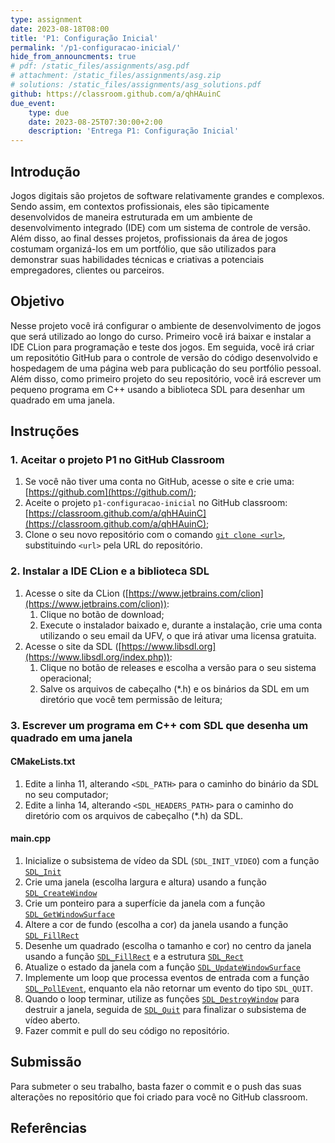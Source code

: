 ```yaml
---
type: assignment
date: 2023-08-18T08:00
title: 'P1: Configuração Inicial'
permalink: '/p1-configuracao-inicial/'
hide_from_announcments: true
# pdf: /static_files/assignments/asg.pdf
# attachment: /static_files/assignments/asg.zip
# solutions: /static_files/assignments/asg_solutions.pdf
github: https://classroom.github.com/a/qhHAuinC
due_event: 
    type: due
    date: 2023-08-25T07:30:00+2:00
    description: 'Entrega P1: Configuração Inicial'
---
```


## Introdução

Jogos digitais são projetos de software relativamente grandes e complexos. Sendo assim, em contextos profissionais, eles são tipicamente desenvolvidos de maneira estruturada em um ambiente de desenvolvimento integrado (IDE) com um sistema de controle de versão. Além disso, ao final desses projetos, profissionais da área de jogos costumam organizá-los em um portfólio, que são utilizados para demonstrar suas habilidades técnicas e criativas a potenciais empregadores, clientes ou parceiros.

## Objetivo

Nesse projeto você irá configurar o ambiente de desenvolvimento de jogos que será utilizado ao longo do curso. Primeiro você irá baixar e instalar a IDE CLion para programação e teste dos jogos. Em seguida, você irá criar um repositótio GitHub para o controle de versão do código desenvolvido e hospedagem de uma página web para publicação do seu portfólio pessoal. Além disso, como primeiro projeto do seu repositório, você irá escrever um pequeno programa em C++ usando a biblioteca SDL para desenhar um quadrado em uma janela.

<!-- No contexto da indústria de jogos digitais, um portfólio é uma coleção organizada de projetos relacionados à criação de jogos. É uma ferramenta essencial para os profissionais dessa área, incluindo programadores, artistas, designers, compositores, entre outros, que desejam mostrar suas habilidades, experiências e realizações aos potenciais empregadores, clientes ou parceiros.

O portfólio permite que os criadores de jogos demonstrem suas capacidades, estilo artístico, conhecimento técnico e criatividade. Ele pode conter uma variedade de materiais, dependendo da especialização do indivíduo e do seu envolvimento em diferentes aspectos do desenvolvimento de jogos. Como essa é uma disciplina de Ciência da Computação, o seu portfólio deverá destavar suas habilidades como programador. Sendo assim, os principais materiais do seu porfólio serão trechos de códigos associados a imagens ou vídeos do jogo e comentários que evidenciem suas princiais contribuições para aquele projeto.

Nesse projeto, você irá usar o GitHub para hospedar um repositório git que será usado durante a disciplina para o controle de versão dos seus projetos, bem como a página web do seu portfolio. -->

## Instruções

### **1. Aceitar o projeto P1 no GitHub Classroom**

1. Se você não tiver uma conta no GitHub, acesse o site e crie uma: [https://github.com](https://github.com/);
2. Aceite o projeto `p1-configuracao-inicial` no GitHub classroom: [https://classroom.github.com/a/qhHAuinC](https://classroom.github.com/a/qhHAuinC);
3. Clone o seu novo repositório com o comando [`git clone <url>`](https://docs.github.com/pt/repositories/creating-and-managing-repositories/cloning-a-repository), substituindo `<url>` pela URL do repositório.

### **2. Instalar a IDE CLion e a biblioteca SDL**

1. Acesse o site da CLion ([https://www.jetbrains.com/clion](https://www.jetbrains.com/clion)): 
    1. Clique no botão de download;
    2. Execute o instalador baixado e, durante a instalação, crie uma conta utilizando o seu email da UFV, o que irá ativar uma licensa gratuita.
2. Acesse o site da SDL ([https://www.libsdl.org](https://www.libsdl.org/index.php)): 
    1. Clique no botão de releases e escolha a versão para o seu sistema operacional;
    2. Salve os arquivos de cabeçalho (*.h) e os binários da SDL em um diretório que você tem permissão de leitura;

### **3. Escrever um programa em C++ com SDL que desenha um quadrado em uma janela**

#### **CMakeLists.txt**

1. Edite a linha 11, alterando `<SDL_PATH>` para o caminho do binário da SDL no seu computador;
2. Edite a linha 14, alterando `<SDL_HEADERS_PATH>` para o caminho do diretório com os arquivos de cabeçalho (*.h) da SDL.

#### **main.cpp**

1. Inicialize o subsistema de vídeo da SDL (`SDL_INIT_VIDEO`) com a função [`SDL_Init`](https://wiki.libsdl.org/SDL2/SDL_PollEvent)
2. Crie uma janela (escolha largura e altura) usando a função [`SDL_CreateWindow`](https://wiki.libsdl.org/SDL2/SDL_CreateWindow)
3. Crie um ponteiro para a superfície da janela com a função [`SDL_GetWindowSurface`](https://wiki.libsdl.org/SDL2/SDL_GetWindowSurface)
4. Altere a cor de fundo (escolha a cor) da janela usando a função [`SDL_FillRect`](https://wiki.libsdl.org/SDL2/SDL_FillRect)
5. Desenhe um quadrado (escolha o tamanho e cor) no centro da janela usando a função [`SDL_FillRect`](https://wiki.libsdl.org/SDL2/SDL_FillRect) e a estrutura [`SDL_Rect`](https://wiki.libsdl.org/SDL2/SDL_Rect)
6. Atualize o estado da janela com a função [`SDL_UpdateWindowSurface`](https://wiki.libsdl.org/SDL2/SDL_UpdateWindowSurface)
7. Implemente um loop que processa eventos de entrada com a função [`SDL_PollEvent`](https://wiki.libsdl.org/SDL2/SDL_PollEvent), enquanto ela não retornar um evento do tipo `SDL_QUIT`.
8. Quando o loop terminar, utilize as funções [`SDL_DestroyWindow`](https://wiki.libsdl.org/SDL2/SDL_DestroyWindow) para destruir a janela, seguida de [`SDL_Quit`](https://wiki.libsdl.org/SDL2/SDL_Quit) para 
finalizar o subsistema de vídeo aberto.
9. Fazer commit e pull do seu código no repositório.

## Submissão

Para submeter o seu trabalho, basta fazer o commit e o push das suas alterações no repositório que foi criado para
você no GitHub classroom.

## Referências



